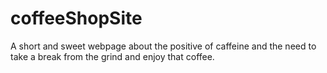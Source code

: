 # coffeeShopSite
A short and sweet webpage about the positive of caffeine and the need to take a break from the grind and enjoy that coffee.
